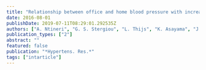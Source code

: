 ```yaml
---
title: "Relationship between office and home blood pressure with increasing age: The International Database of HOme blood pressure in relation to Cardiovascular Outcome (IDHOCO)"
date: 2016-08-01
publishDate: 2019-07-11T08:29:01.292535Z
authors: ["A. Ntineri", "G. S. Stergiou", "L. Thijs", "K. Asayama", "J. Boggia", "N. Boubouchairopoulou", "A. Hozawa", "Y. Imai", "J. K. Johansson", "A. M. Jula", "A. Kollias", "L. Luzardo", "T. J. Niiranen", "K. Nomura", "T. Ohkubo", "I. Tsuji", "C. Tzourio", "F. F. Wei", "J. A. Staessen"]
publication_types: ["2"]
abstract: ""
featured: false
publication: "*Hypertens. Res.*"
tags: ["intarticle"]
---
```


